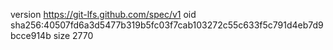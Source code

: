 version https://git-lfs.github.com/spec/v1
oid sha256:40507fd6a3d5477b319b5fc03f7cab103272c55c633f5c791d4eb7d9bcce914b
size 2770
